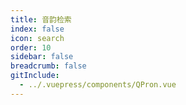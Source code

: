 ```yaml
---
title: 音韵检索
index: false
icon: search
order: 10
sidebar: false
breadcrumb: false
gitInclude:
  - ../.vuepress/components/QPron.vue
---
```


<script setup>
import QPron from '@components/QPron.vue';
</script>

<QPron />
